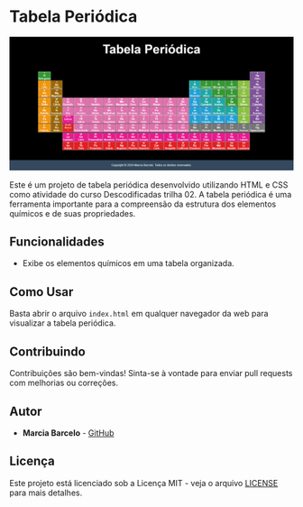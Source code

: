 # Tabela Periódica

![Tabela Periódica](./img/tabela.png)

Este é um projeto de tabela periódica desenvolvido utilizando HTML e CSS como atividade do curso Descodificadas trilha 02. A tabela periódica é uma ferramenta importante para a compreensão da estrutura dos elementos químicos e de suas propriedades.

## Funcionalidades

- Exibe os elementos químicos em uma tabela organizada.

## Como Usar

Basta abrir o arquivo `index.html` em qualquer navegador da web para visualizar a tabela periódica.

## Contribuindo

Contribuições são bem-vindas! Sinta-se à vontade para enviar pull requests com melhorias ou correções.

## Autor

- **Marcia Barcelo** - [GitHub](https://github.com/Mpbarcelo)

## Licença

Este projeto está licenciado sob a Licença MIT - veja o arquivo [LICENSE](LICENSE) para mais detalhes.
